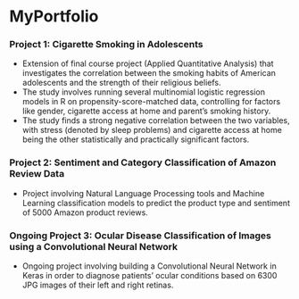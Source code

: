 # MyPortfolio

### Project 1: Cigarette Smoking in Adolescents

  - Extension of final course project (Applied Quantitative Analysis) that investigates the correlation       between the smoking habits of American adolescents and the strength of their religious beliefs.
  - The study involves running several multinomial logistic regression models in R on propensity-score-matched data, controlling for factors like gender, cigarette access at home and parent’s smoking history.
  - The study finds a strong negative correlation between the two variables, with stress (denoted by sleep problems) and cigarette access at home being the other statistically and practically significant factors. 

### Project 2: Sentiment and Category Classification of Amazon Review Data

  - Project involving Natural Language Processing tools and Machine Learning classification models to predict the product type and sentiment of 5000 Amazon product reviews.

### Ongoing Project 3: Ocular Disease Classification of Images using a Convolutional Neural Network

  - Ongoing project involving building a Convolutional Neural Network in Keras in order to diagnose patients’ ocular conditions based on 6300 JPG images of their left and right retinas. 
